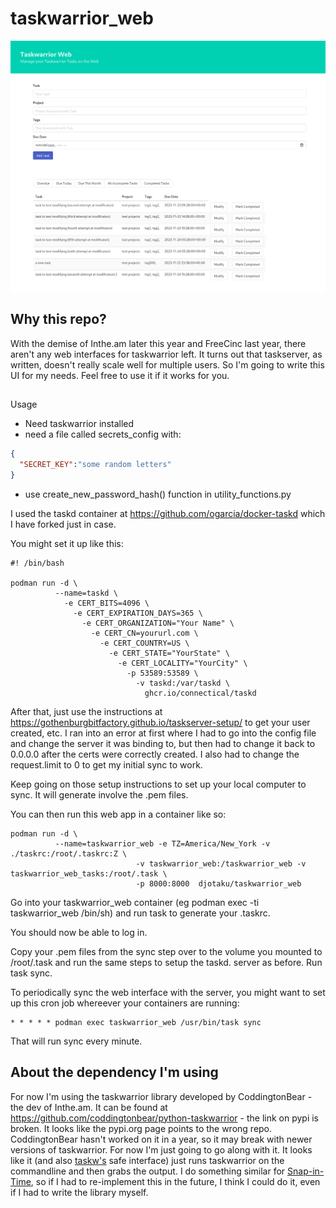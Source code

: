 # taskwarrior_web

![screenshot](https://github.com/djotaku/taskwarrior_web/blob/main/taskwarrior_web/screenshots/Taskwarrior_web.png)

## Why this repo?

With the demise of Inthe.am later this year and FreeCinc last year, there aren't any web interfaces for taskwarrior left. It turns out that taskserver, as written, doesn't really scale well for multiple users. So I'm going to write this UI for my needs. Feel free to use it if it works for you.

##
Usage

- Need taskwarrior installed
- need a file called secrets_config with:

```json
{
  "SECRET_KEY":"some random letters"
}
```
- use create_new_password_hash() function in utility_functions.py

I used the taskd container at https://github.com/ogarcia/docker-taskd which I have forked just in case. 

You might set it up like this:

```shell
#! /bin/bash

podman run -d \
          --name=taskd \
            -e CERT_BITS=4096 \
              -e CERT_EXPIRATION_DAYS=365 \
                -e CERT_ORGANIZATION="Your Name" \
                  -e CERT_CN=yoururl.com \
                    -e CERT_COUNTRY=US \
                      -e CERT_STATE="YourState" \
                        -e CERT_LOCALITY="YourCity" \
                          -p 53589:53589 \
                            -v taskd:/var/taskd \
                              ghcr.io/connectical/taskd
```

After that, just use the instructions at https://gothenburgbitfactory.github.io/taskserver-setup/ to get your user created, etc. I ran into an error at first where I had to go into the config file and change the server it was binding to, but then had to change it back to 0.0.0.0 after the certs were correctly created. I also had to change the request.limit to 0 to get my initial sync to work.

Keep going on those setup instructions to set up your local computer to sync. It will generate involve the .pem files.

You can then run this web app in a container like so:

```shell
podman run -d \
          --name=taskwarrior_web -e TZ=America/New_York -v ./taskrc:/root/.taskrc:Z \
                            -v taskwarrior_web:/taskwarrior_web -v taskwarrior_web_tasks:/root/.task \
                            -p 8000:8000  djotaku/taskwarrior_web
```

Go into your taskwarrior_web container (eg podman exec -ti taskwarrior_web /bin/sh) and run task to generate your .taskrc.

You should now be able to log in.

Copy your .pem files from the sync step over to the volume you mounted to /root/.task and run the same steps to setup the taskd. server as before. Run task sync.

To periodically sync the web interface with the server, you might want to set up this cron job whereever your containers are running:

```shell
* * * * * podman exec taskwarrior_web /usr/bin/task sync
```
That will run sync every minute.

## About the dependency I'm using

For now I'm using the taskwarrior library developed by CoddingtonBear - the dev of Inthe.am. It can be found at https://github.com/coddingtonbear/python-taskwarrior - the link on pypi is broken. It looks like the pypi.org page points to the wrong repo. CoddingtonBear hasn't worked on it in a year, so it may break with newer versions of taskwarrior. For now I'm just going to go along with it. It looks like it (and also [taskw's](https://github.com/ralphbean/taskw) safe interface) just runs taskwarrior on the commandline and then grabs the output. I do something similar for [Snap-in-Time](https://github.com/djotaku/Snap-in-Time), so if I had to re-implement this in the future, I think I could do it, even if I had to write the library myself.